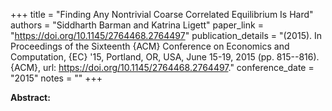 +++
title = "Finding Any Nontrivial Coarse Correlated Equilibrium Is Hard"
authors = "Siddharth Barman and Katrina Ligett"
paper_link = "https://doi.org/10.1145/2764468.2764497"
publication_details = "(2015). In Proceedings of the Sixteenth {ACM} Conference on Economics and Computation, {EC} '15, Portland, OR, USA, June 15-19, 2015 (pp. 815--816). {ACM}, url: <a href='https://doi.org/10.1145/2764468.2764497' target='_blank'>https://doi.org/10.1145/2764468.2764497</a>."
conference_date = "2015"
notes = ""
+++

<b>Abstract:</b>

